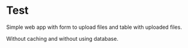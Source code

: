 # Test

Simple web app with form to upload files and table with uploaded files.

Without caching and without using database.